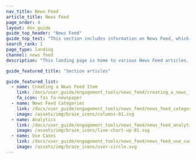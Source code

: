 ```yaml
---
nav_title: News Feed
article_title: News Feed
page_order: 4
layout: dev_guide
guide_top_header: "News Feed"
guide_top_text: "This section includes information on News Feed, which is being deprecated. Braze recommends that customers who use our News Feed tool move over to our Content Cards messaging channel—it's more flexible, customizable, and reliable. Check out our <a href='/docs/user_guide/message_building_by_channel/content_cards/migrating_from_news_feed/'>migration guide</a> to learn more."
search_rank: 1
page_type: landing
channel: news feed
description: "This landing page is home to various News Feed articles. Here, you can find resources to create, categorize, and analyze your News Feed items."

guide_featured_title: "Section articles"

guide_featured_list:
  - name: Creating a News Feed Item
    link: /docs/user_guide/engagement_tools/news_feed/creating_a_news_feed_item/
    fa_icon: fas fa-newspaper
  - name: News Feed Categories
    link: /docs/user_guide/engagement_tools/news_feed/news_feed_categories/
    image: /assets/img/braze_icons/columns-01.svg
  - name: Analytics
    link: /docs/user_guide/engagement_tools/news_feed/news_feed_analytics_and_retargeting_data/
    image: /assets/img/braze_icons/line-chart-up-01.svg
  - name: Use Cases
    link: /docs/user_guide/engagement_tools/news_feed/news_feed_use_cases/
    image: /assets/img/braze_icons/user-circle.svg
---
```

